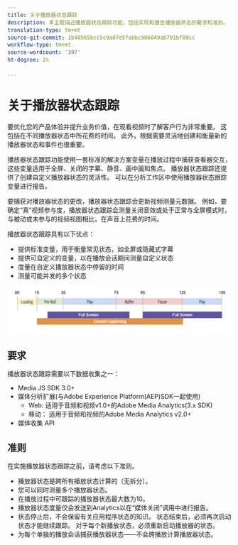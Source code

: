 ```yaml
---
title: 关于播放器状态跟踪
description: 本主题描述播放器状态跟踪功能，包括实现和报告播放器状态的要求和准则。
translation-type: tm+mt
source-git-commit: 1b48565bcc5c9a87e5fabbc906049ab791bf89cc
workflow-type: tm+mt
source-wordcount: '397'
ht-degree: 1%

---
```



# 关于播放器状态跟踪

要优化您的产品体验并提升业务价值，在观看视频时了解客户行为非常重要。 这包括在不同播放器状态中所花费的时间。  此外，根据需要灵活地创建和衡量新的播放器状态和事件也很重要。

播放器状态跟踪功能使用一套标准的解决方案变量在播放过程中捕获查看器交互，这些变量适用于全屏、关闭的字幕、静音、画中画和焦点。  播放器状态跟踪还提供了创建自定义播放器状态的灵活性。 可以在分析工作区中使用播放器状态跟踪变量进行报告。

要捕获对播放器状态的更改，播放器状态跟踪会更新视频测量元数据。 例如，要确定“真”视频参与度，播放器状态跟踪会测量关闭音效或处于正常与全屏模式时，与被动或未参与的视频视图相比，在声音上花费的时间。

播放器状态跟踪具有以下优点：

* 提供标准变量，用于衡量常见状态，如全屏或隐藏式字幕
* 提供可自定义的变量，以在播放会话期间测量自定义状态
* 度量在自定义播放器状态中停留的时间
* 测量可能并发的多个状态

![播放器状态跟踪](assets/player_state_tracking.png)

## 要求

播放器状态跟踪需要以下数据收集之一：
* Media JS SDK 3.0+
* 媒体分析扩展(与Adobe Experience Platform(AEP)SDK一起使用)
   * Web: 适用于音频和视频v1.0+的Adobe Media Analytics(3.x SDK)
   * 移动： 适用于音频和视频的Adobe Media Analytics v2.0+
* 媒体收集 API

## 准则

在实施播放器状态跟踪之前，请考虑以下准则。

* 播放器状态是跨所有播放状态计算的（无拆分）。
* 您可以同时测量多个播放器状态。
* 在播放过程中可跟踪的播放器状态最大数为10。
* 播放器状态度量仅会发送到Analytics以在“媒体关闭”调用中进行报告。
* 状态停止后，不会保留有关应用程序状态的知识。 状态结束后，必须再次启动状态才能继续跟踪。 对于每个新播放状态，必须重新启动播放器的状态。
* 为每个单独的播放会话捕获播放器状态——不会跨播放计算播放器状态。
